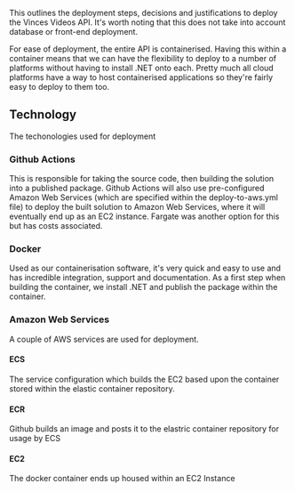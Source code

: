 This outlines the deployment steps, decisions and justifications to deploy the Vinces Videos API. It's worth noting that this does not take into account database or front-end deployment.

For ease of deployment, the entire API is containerised. Having this within a container means that we can have the flexibility to deploy to a number of platforms without having to install .NET onto each. Pretty much all cloud platforms have a way to host containerised applications so they're fairly easy to deploy to them too.

## Technology
The techonologies used for deployment

### Github Actions
This is responsible for taking the source code, then building the solution into a published package. Github Actions will also use pre-configured Amazon Web Services (which are specified within the deploy-to-aws.yml file) to deploy the built solution to Amazon Web Services, where it will eventually end up as an EC2 instance. Fargate was another option for this but has costs associated.

### Docker
Used as our containerisation software, it's very quick and easy to use and has incredible integration, support and documentation. As a first step when building the container, we install .NET and publish the package within the container. 

### Amazon Web Services
A couple of AWS services are used for deployment. 

#### ECS
The service configuration which builds the EC2 based upon the container stored within the elastic container repository.

#### ECR
Github builds an image and posts it to the elastric container repository for usage by ECS

#### EC2
The docker container ends up housed within an EC2 Instance